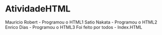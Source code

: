 # AtividadeHTML
Mauricio Robert - Programou o HTML1 
Satio Nakata - Programou o HTML2 
Enrico Dias - Programou o HTML3
Foi feito por todos - Index.HTML 
